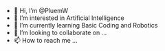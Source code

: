 - 👋 Hi, I’m @PluemW
- 👀 I’m interested in Artificial Intelligence
- 🌱 I’m currently learning Basic Coding and Robotics
- 💞️ I’m looking to collaborate on ...
- 📫 How to reach me ...

<!---
PluemW/PluemW is a ✨ special ✨ repository because its `README.md` (this file) appears on your GitHub profile.
You can click the Preview link to take a look at your changes.
--->
